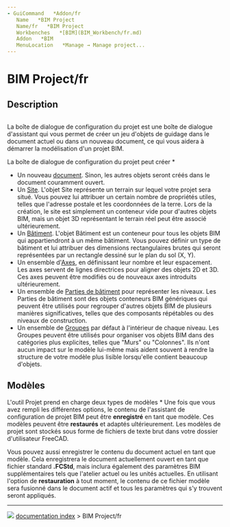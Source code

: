 ```yaml
---
- GuiCommand   *Addon/fr
   Name   *BIM Project
   Name/fr   *BIM Project
   Workbenches   *[BIM](BIM_Workbench/fr.md)
   Addon   *BIM
   MenuLocation   *Manage → Manage project...
---
```


# BIM Project/fr

## Description

<img alt="" src=images/BIM_project_screenshot.png  style="width   *1024px;">

La boîte de dialogue de configuration du projet est une boîte de dialogue d'assistant qui vous permet de créer un jeu d'objets de guidage dans le document actuel ou dans un nouveau document, ce qui vous aidera à démarrer la modélisation d'un projet BIM.

La boîte de dialogue de configuration du projet peut créer   *

-   Un nouveau [document](Document_structure/fr.md). Sinon, les autres objets seront créés dans le document couramment ouvert.
-   Un [Site](Arch_Site/fr.md). L\'objet Site représente un terrain sur lequel votre projet sera situé. Vous pouvez lui attribuer un certain nombre de propriétés utiles, telles que l\'adresse postale et les coordonnées de la terre. Lors de la création, le site est simplement un conteneur vide pour d\'autres objets BIM, mais un objet 3D représentant le terrain réel peut être associé ultérieurement.
-   Un [Bâtiment](Arch_Building/fr.md). L\'objet Bâtiment est un conteneur pour tous les objets BIM qui appartiendront à un même bâtiment. Vous pouvez définir un type de bâtiment et lui attribuer des dimensions rectangulaires brutes qui seront représentées par un rectangle dessiné sur le plan du sol (X, Y).
-   Un ensemble d\'[Axes](Arch_Axis/fr.md), en définissant leur nombre et leur espacement. Les axes servent de lignes directrices pour aligner des objets 2D et 3D. Ces axes peuvent être modifiés ou de nouveaux axes introduits ultérieurement.
-   Un ensemble de [Parties de bâtiment](Arch_BuildingPart/fr.md) pour représenter les niveaux. Les Parties de bâtiment sont des objets conteneurs BIM génériques qui peuvent être utilisés pour regrouper d\'autres objets BIM de plusieurs manières significatives, telles que des composants répétables ou des niveaux de construction.
-   Un ensemble de [Groupes](Std_Group/fr.md) par défaut à l\'intérieur de chaque niveau. Les Groupes peuvent être utilisés pour organiser vos objets BIM dans des catégories plus explicites, telles que \"Murs\" ou \"Colonnes\". Ils n\'ont aucun impact sur le modèle lui-même mais aident souvent à rendre la structure de votre modèle plus lisible lorsqu\'elle contient beaucoup d\'objets.

## Modèles

L\'outil Projet prend en charge deux types de modèles    * Une fois que vous avez rempli les différentes options, le contenu de l\'assistant de configuration de projet BIM peut être **enregistré** en tant que modèle. Ces modèles peuvent être **restaurés** et adaptés ultérieurement. Les modèles de projet sont stockés sous forme de fichiers de texte brut dans votre dossier d'utilisateur FreeCAD.

Vous pouvez aussi enregistrer le contenu du document actuel en tant que modèle. Cela enregistrera le document actuellement ouvert en tant que fichier standard **.FCStd**, mais inclura également des paramètres BIM supplémentaires tels que l\'atelier actuel ou les unités actuelles. En utilisant l\'option de **restauration** à tout moment, le contenu de ce fichier modèle sera fusionné dans le document actif et tous les paramètres qui s\'y trouvent seront appliqués.



---
![](images/Right_arrow.png) [documentation index](../README.md) > BIM Project/fr
